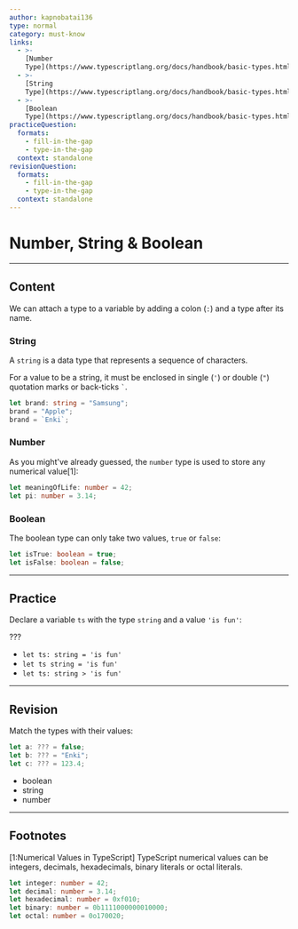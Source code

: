 ```yaml
---
author: kapnobatai136
type: normal
category: must-know
links:
  - >-
    [Number
    Type](https://www.typescriptlang.org/docs/handbook/basic-types.html#number){documentation}
  - >-
    [String
    Type](https://www.typescriptlang.org/docs/handbook/basic-types.html#string){documentation}
  - >-
    [Boolean
    Type](https://www.typescriptlang.org/docs/handbook/basic-types.html#boolean){documentation}
practiceQuestion:
  formats:
    - fill-in-the-gap
    - type-in-the-gap
  context: standalone
revisionQuestion:
  formats:
    - fill-in-the-gap
    - type-in-the-gap
  context: standalone
---
```


# Number, String & Boolean

---

## Content

We can attach a type to a variable by adding a colon (`:`) and a type after its name.

### String

A `string` is a data type that represents a sequence of characters.

For a value to be a string, it must be enclosed in single (`'`) or double (`"`) quotation marks or back-ticks `` ` ``.

```ts
let brand: string = "Samsung";
brand = "Apple";
brand = `Enki`;
```

### Number

As you might've already guessed, the `number` type is used to store any numerical value[1]:

```ts
let meaningOfLife: number = 42;
let pi: number = 3.14;
```

### Boolean

The boolean type can only take two values, `true` or `false`:

```ts
let isTrue: boolean = true;
let isFalse: boolean = false;
```

---

## Practice

Declare a variable `ts` with the type `string` and a value `'is fun'`:

???

- `let ts: string = 'is fun'`
- `let ts string = 'is fun'`
- `let ts: string > 'is fun'`

---

## Revision

Match the types with their values:

```ts
let a: ??? = false;
let b: ??? = "Enki";
let c: ??? = 123.4;
```

- boolean
- string
- number

---

## Footnotes

[1:Numerical Values in TypeScript]
TypeScript numerical values can be integers, decimals, hexadecimals, binary literals or octal literals.

```ts
let integer: number = 42;
let decimal: number = 3.14;
let hexadecimal: number = 0xf010;
let binary: number = 0b1111000000010000;
let octal: number = 0o170020;
```
